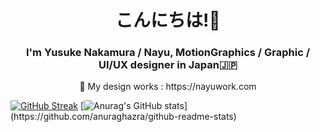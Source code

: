 <h1 align="center">こんにちは!👋</h1>
<h3 align="center">I'm Yusuke Nakamura / Nayu, MotionGraphics / Graphic / UI/UX designer in Japan🇯🇵</h3>
<p align="center">🎨 My design works : https://nayuwork.com</p>


<a href="https://git.io/streak-stats"><img src="https://streak-stats.demolab.com?user=1nayu&theme=dark&hide_border=true&border_radius=15&card_width=1000" alt="GitHub Streak" /></a>
[![Anurag's GitHub stats](https://github-readme-stats.vercel.app/api?username=1nayu&theme=dark&hide_border=true&border_radius=15&card_width=1000")](https://github.com/anuraghazra/github-readme-stats)


<!--
**1nayu/1nayu** is a ✨ _special_ ✨ repository because its `README.md` (this file) appears on your GitHub profile.

Here are some ideas to get you started:

- 🔭 I’m currently working on ...
- 🌱 I’m currently learning ...
- 👯 I’m looking to collaborate on ...
- 🤔 I’m looking for help with ...
- 💬 Ask me about ...
- 📫 How to reach me: ...
- 😄 Pronouns: ...
- ⚡ Fun fact: ...
-->
